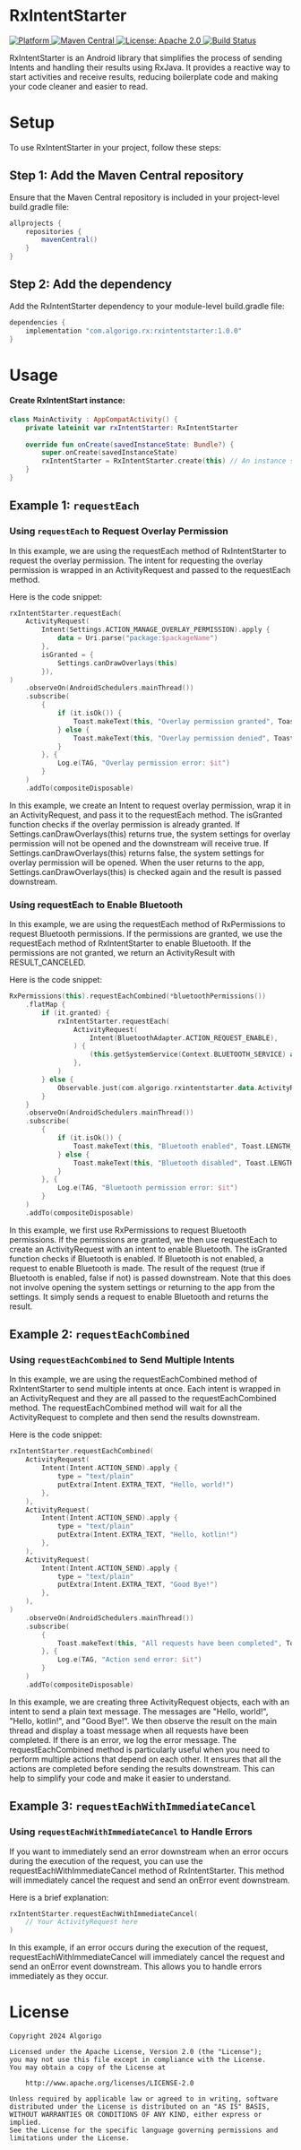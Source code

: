 # RxIntentStarter
<p align="left">
  <a href="https://android.com">
    <img src="https://img.shields.io/badge/Platform-Android-brightgreen?logo=android"
      alt="Platform" />
  </a>

  <a href="https://central.sonatype.com/artifact/com.algorigo.rx/rxintentstarter">
    <img src="https://img.shields.io/maven-central/v/com.algorigo.rx/rxintentstarter.svg"
      alt="Maven Central" />
  </a>

  <a href="http://www.apache.org/licenses/LICENSE-2.0">
    <img src="https://img.shields.io/github/license/Algorigo/RxIntentStarter"
      alt="License: Apache 2.0" />
  </a>

  <a href="https://dl.circleci.com/status-badge/redirect/gh/Algorigo/RxIntentStarter/tree/main">
    <img src="https://dl.circleci.com/status-badge/img/gh/Algorigo/RxIntentStarter/tree/main.svg?style=shield" alt="Build Status">
  </a>
</p>
RxIntentStarter is an Android library that simplifies the process of sending Intents and handling their results using RxJava. It provides a reactive way to start activities and receive results, reducing boilerplate code and making your code cleaner and easier to read.<br/>

# Setup
To use RxIntentStarter in your project, follow these steps:
## Step 1: Add the Maven Central repository
Ensure that the Maven Central repository is included in your project-level build.gradle file:
```gradle
allprojects {
    repositories {
        mavenCentral()
    }
}
```

## Step 2: Add the dependency
Add the RxIntentStarter dependency to your module-level build.gradle file:
```gradle
dependencies {
    implementation "com.algorigo.rx:rxintentstarter:1.0.0"
}
```

# Usage

#### Create RxIntentStart instance:

```kotlin
class MainActivity : AppCompatActivity() {
    private lateinit var rxIntentStarter: RxIntentStarter
    
    override fun onCreate(savedInstanceState: Bundle?) {
        super.onCreate(savedInstanceState)
        rxIntentStarter = RxIntentStarter.create(this) // An instance should be created in the onCreate of an Activity or Fragment
    }
}
```

## Example 1: ```requestEach```
### Using ```requestEach``` to Request Overlay Permission
In this example, we are using the requestEach method of RxIntentStarter to request the overlay permission. The intent for requesting the overlay permission is wrapped in an ActivityRequest and passed to the requestEach method.

Here is the code snippet:
```kotlin
rxIntentStarter.requestEach(
    ActivityRequest(
        Intent(Settings.ACTION_MANAGE_OVERLAY_PERMISSION).apply {
            data = Uri.parse("package:$packageName")
        },
        isGranted = {
            Settings.canDrawOverlays(this)
        }),
)
    .observeOn(AndroidSchedulers.mainThread())
    .subscribe(
        {
            if (it.isOk()) {
                Toast.makeText(this, "Overlay permission granted", Toast.LENGTH_SHORT).show()
            } else {
                Toast.makeText(this, "Overlay permission denied", Toast.LENGTH_SHORT).show()
            }
        }, {
            Log.e(TAG, "Overlay permission error: $it")
        }
    )
    .addTo(compositeDisposable)
```
In this example, we create an Intent to request overlay permission, wrap it in an ActivityRequest, and pass it to the requestEach method. The isGranted function checks if the overlay permission is already granted. If Settings.canDrawOverlays(this) returns true, the system settings for overlay permission will not be opened and the downstream will receive true. If Settings.canDrawOverlays(this) returns false, the system settings for overlay permission will be opened. When the user returns to the app, Settings.canDrawOverlays(this) is checked again and the result is passed downstream.

### Using requestEach to Enable Bluetooth
In this example, we are using the requestEach method of RxPermissions to request Bluetooth permissions. If the permissions are granted, we use the requestEach method of RxIntentStarter to enable Bluetooth. If the permissions are not granted, we return an ActivityResult with RESULT_CANCELED.

Here is the code snippet:
```kotlin
RxPermissions(this).requestEachCombined(*bluetoothPermissions())
    .flatMap {
        if (it.granted) {
            rxIntentStarter.requestEach(
                ActivityRequest(
                    Intent(BluetoothAdapter.ACTION_REQUEST_ENABLE),
                ) {
                    (this.getSystemService(Context.BLUETOOTH_SERVICE) as? BluetoothManager)?.adapter?.isEnabled ?: false
                },
            )
        } else {
            Observable.just(com.algorigo.rxintentstarter.data.ActivityResult(RESULT_CANCELED))
        }
    }
    .observeOn(AndroidSchedulers.mainThread())
    .subscribe(
        {
            if (it.isOk()) {
                Toast.makeText(this, "Bluetooth enabled", Toast.LENGTH_SHORT).show()
            } else {
                Toast.makeText(this, "Bluetooth disabled", Toast.LENGTH_SHORT).show()
            }
        }, {
            Log.e(TAG, "Bluetooth permission error: $it")
        }
    )
    .addTo(compositeDisposable)
```

In this example, we first use RxPermissions to request Bluetooth permissions. If the permissions are granted, we then use requestEach to create an ActivityRequest with an intent to enable Bluetooth. The isGranted function checks if Bluetooth is enabled. If Bluetooth is not enabled, a request to enable Bluetooth is made. The result of the request (true if Bluetooth is enabled, false if not) is passed downstream. Note that this does not involve opening the system settings or returning to the app from the settings. It simply sends a request to enable Bluetooth and returns the result.


## Example 2: ```requestEachCombined```
### Using ```requestEachCombined``` to Send Multiple Intents
In this example, we are using the requestEachCombined method of RxIntentStarter to send multiple intents at once. Each intent is wrapped in an ActivityRequest and they are all passed to the requestEachCombined method. The requestEachCombined method will wait for all the ActivityRequest to complete and then send the results downstream.

Here is the code snippet:
```kotlin
rxIntentStarter.requestEachCombined(
    ActivityRequest(
        Intent(Intent.ACTION_SEND).apply {
            type = "text/plain"
            putExtra(Intent.EXTRA_TEXT, "Hello, world!")
        },
    ),
    ActivityRequest(
        Intent(Intent.ACTION_SEND).apply {
            type = "text/plain"
            putExtra(Intent.EXTRA_TEXT, "Hello, kotlin!")
        },
    ),
    ActivityRequest(
        Intent(Intent.ACTION_SEND).apply {
            type = "text/plain"
            putExtra(Intent.EXTRA_TEXT, "Good Bye!")
        },
    ),
)
    .observeOn(AndroidSchedulers.mainThread())
    .subscribe(
        {
            Toast.makeText(this, "All requests have been completed", Toast.LENGTH_SHORT).show()
        }, {
            Log.e(TAG, "Action send error: $it")
        }
    )
    .addTo(compositeDisposable)
```

In this example, we are creating three ActivityRequest objects, each with an intent to send a plain text message. The messages are "Hello, world!", "Hello, kotlin!", and "Good Bye!". We then observe the result on the main thread and display a toast message when all requests have been completed. If there is an error, we log the error message.  The requestEachCombined method is particularly useful when you need to perform multiple actions that depend on each other. It ensures that all the actions are completed before sending the results downstream. This can help to simplify your code and make it easier to understand.


## Example 3: ```requestEachWithImmediateCancel```
### Using ```requestEachWithImmediateCancel``` to Handle Errors
If you want to immediately send an error downstream when an error occurs during the execution of the request, you can use the requestEachWithImmediateCancel method of RxIntentStarter. This method will immediately cancel the request and send an onError event downstream.

Here is a brief explanation:
```kotlin
rxIntentStarter.requestEachWithImmediateCancel(
    // Your ActivityRequest here
)
```

In this example, if an error occurs during the execution of the request, requestEachWithImmediateCancel will immediately cancel the request and send an onError event downstream. This allows you to handle errors immediately as they occur.

# License
```
Copyright 2024 Algorigo

Licensed under the Apache License, Version 2.0 (the "License");
you may not use this file except in compliance with the License.
You may obtain a copy of the License at

    http://www.apache.org/licenses/LICENSE-2.0

Unless required by applicable law or agreed to in writing, software
distributed under the License is distributed on an "AS IS" BASIS,
WITHOUT WARRANTIES OR CONDITIONS OF ANY KIND, either express or implied.
See the License for the specific language governing permissions and
limitations under the License.
```